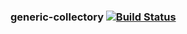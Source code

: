 ### generic-collectory [![Build Status](https://travis-ci.org/AtlasOfLivingAustralia/generic-collectory.svg?branch=master)](https://travis-ci.org/AtlasOfLivingAustralia/generic-collectory)
